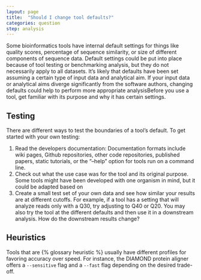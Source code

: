 ```yaml
---
layout: page
title:  "Should I change tool defaults?"
categories: question
step: analysis
---
```


Some bioinformatics tools have internal default settings for things like 
quality scores, percentage of sequence similarity, or size of different 
components of sequence data. Default settings could be put into place because 
of tool testing or benchmarking analysis, but they do not necessarily apply to 
all datasets. It’s likely that defaults have been set assuming a certain type 
of input data and analytical aim. If your input data or analytical aims diverge 
significantly from the software authors, changing defaults could help to perform 
more appropriate analysisBefore you use a tool, get familiar with its purpose 
and why it has certain settings.

## Testing

There are different ways to test the boundaries of a tool’s default. To get 
started with your own testing:  

1. Read the developers documentation: Documentation formats include wiki pages, 
   Github repositories, other code repositories, published papers, static 
   tutorials, or the “–help” option for tools run on a command line. 
2. Check out what the use case was for the tool and its original purpose. Some 
   tools might have been developed with one organism in mind, but it could be 
   adapted based on  
3. Create a small test set of your own data and see how similar your results are 
   at different cutoffs. For example, if a tool has a setting that will analyze 
   reads only with a Q30, try adjusting to Q40 or Q20. You may also try the tool 
   at the different defaults and then use it in a downstream analysis. How do 
   the downstream results change?

## Heuristics

Tools that are {% glossary heuristic %} usually have different profiles for 
favoring accuracy over speed. For instance, the DIAMOND protein aligner offers
a `--sensitive` flag and a `--fast` flag depending on the desired trade-off.